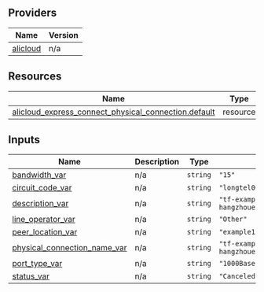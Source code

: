 <!-- BEGIN_TF_DOCS -->
## Providers

| Name | Version |
|------|---------|
| <a name="provider_alicloud"></a> [alicloud](#provider\_alicloud) | n/a |

## Resources

| Name | Type |
|------|------|
| [alicloud_express_connect_physical_connection.default](https://registry.terraform.io/providers/hashicorp/alicloud/latest/docs/resources/express_connect_physical_connection) | resource |

## Inputs

| Name | Description | Type | Default | Required |
|------|-------------|------|---------|:--------:|
| <a name="input_bandwidth_var"></a> [bandwidth\_var](#input\_bandwidth\_var) | n/a | `string` | `"15"` | no |
| <a name="input_circuit_code_var"></a> [circuit\_code\_var](#input\_circuit\_code\_var) | n/a | `string` | `"longtel002"` | no |
| <a name="input_description_var"></a> [description\_var](#input\_description\_var) | n/a | `string` | `"tf-examplecn-hangzhouexpressconnectphysicalconnection42894"` | no |
| <a name="input_line_operator_var"></a> [line\_operator\_var](#input\_line\_operator\_var) | n/a | `string` | `"Other"` | no |
| <a name="input_peer_location_var"></a> [peer\_location\_var](#input\_peer\_location\_var) | n/a | `string` | `"example12345"` | no |
| <a name="input_physical_connection_name_var"></a> [physical\_connection\_name\_var](#input\_physical\_connection\_name\_var) | n/a | `string` | `"tf-examplecn-hangzhouexpressconnectphysicalconnection42894"` | no |
| <a name="input_port_type_var"></a> [port\_type\_var](#input\_port\_type\_var) | n/a | `string` | `"1000Base-LX"` | no |
| <a name="input_status_var"></a> [status\_var](#input\_status\_var) | n/a | `string` | `"Canceled"` | no |
<!-- END_TF_DOCS -->    